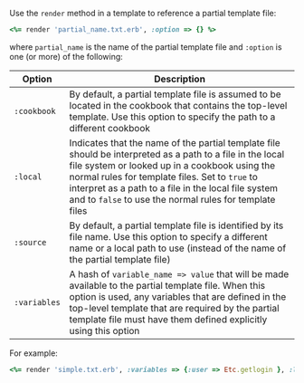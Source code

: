 Use the `render` method in a template to reference a partial template
file:

```ruby
<%= render 'partial_name.txt.erb', :option => {} %>
```

where `partial_name` is the name of the partial template file and
`:option` is one (or more) of the following:

<table>
<colgroup>
<col style="width: 12%" />
<col style="width: 87%" />
</colgroup>
<thead>
<tr class="header">
<th>Option</th>
<th>Description</th>
</tr>
</thead>
<tbody>
<tr>
<td><code>:cookbook</code></td>
<td>By default, a partial template file is assumed to be located in the cookbook that contains the top-level template. Use this option to specify the path to a different cookbook</td>
</tr>
<tr>
<td><code>:local</code></td>
<td>Indicates that the name of the partial template file should be interpreted as a path to a file in the local file system or looked up in a cookbook using the normal rules for template files. Set to <code>true</code> to interpret as a path to a file in the local file system and to <code>false</code> to use the normal rules for template files</td>
</tr>
<tr>
<td><code>:source</code></td>
<td>By default, a partial template file is identified by its file name. Use this option to specify a different name or a local path to use (instead of the name of the partial template file)</td>
</tr>
<tr>
<td><code>:variables</code></td>
<td>A hash of <code>variable_name =&gt; value</code> that will be made available to the partial template file. When this option is used, any variables that are defined in the top-level template that are required by the partial template file must have them defined explicitly using this option</td>
</tr>
</tbody>
</table>

For example:

```ruby
<%= render 'simple.txt.erb', :variables => {:user => Etc.getlogin }, :local => true %>
```
